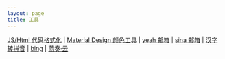 ```yaml
---
layout: page
title: 工具
---
```


<a href="http://tool.chinaz.com/Tools/jsformat.aspx" target="_blank">JS/Html 代码格式化</a> | <a href="https://material.io/resources/color/" target="_blank">Material Design 颜色工具</a> | <a href="https://mail.yeah.net/" target="_blank">yeah 邮箱</a> | <a href="https://mail.sina.com/" target="_blank">sina 邮箱</a> | <a href="https://hanzizhuanpinyin.wncx.cn/" target="_blank">汉字转拼音</a> | <a href="https://go.microsoft.com/fwlink/?LinkId=625115" target="_blank">bing</a> | <a href="https://www.lanzou.com/" target="_blank">蓝奏·云</a>
